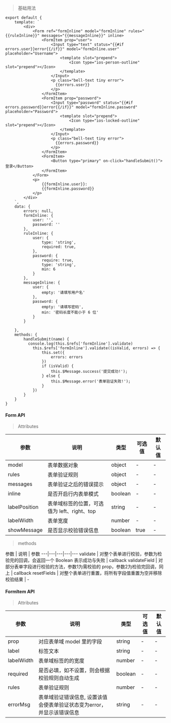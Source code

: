 > 基础用法

    export default {
        template: `
            <div>
                <Form ref="formInline" model="formInline" rules="{{ruleInline}}" messages="{{messageInline}}" inline>
                    <FormItem prop="user">
                        <Input type="text" status="{{#if errors.user}}error{{/if}}" model="formInline.user" placeholder="Username">
                            <template slot="prepend">
                                <Icon type="ios-person-outline" slot="prepend"></Icon>
                            </template>
                        </Input>
                        <p class="bell-text tiny error">
                          {{errors.user}}
                        </p>
                    </FormItem>
                    <FormItem prop="password">
                        <Input type="password" status="{{#if errors.password}}error{{/if}}" model="formInline.password" placeholder="Password">
                            <template slot="prepend">
                                <Icon type="ios-locked-outline" slot="prepend"></Icon>
                            </template>
                        </Input>
                        <p class="bell-text tiny error">
                          {{errors.password}}
                        </p>
                    </FormItem>
                    <FormItem>
                        <Button type="primary" on-click="handleSubmit()">登录</Button>
                    </FormItem>
                </Form>
                <p>
                    {{formInline.user}}:
                    {{formInline.password}}
                </p>
            </div>
        `,
        data: {
            errors: null,
            formInline: {
                user: '',
                password: ''
            },
            ruleInline: {
                user: {
                    type: 'string',
                    required: true,
                },
                password: {
                    require: true,
                    type: 'string',
                    min: 6
                }
            },
            messageInline: {
                user: {
                    empty: '请填写用户名'
                },
                password: {
                    empty: '请填写密码',
                    min: '密码长度不能小于 6 位'
                }
            }

        },
        methods: {
            handleSubmit(name) {
              console.log(this.$refs['formInline'].validate)
                this.$refs['formInline'].validate((isValid, errors) => {
                    this.set({
                        errors: errors
                    })
                    if (isValid) {
                        this.$Message.success('提交成功!');
                    } else {
                        this.$Message.error('表单验证失败!');
                    }
                })
            }
        }
    }

#### Form API

> Attributes

参数 | 说明 | 类型 | 可选值 | 默认值
---|---|---|---|---
model | 表单数据对象 | object | - | -
rules | 表单验证规则 | object | - | -
messages | 表单验证之后的错误提示 | object | - | -
inline | 是否开启行内表单模式 | boolean | - | -
labelPosition | 表单域标签的位置，可选值为 left、right、top | string | - | -
labelWidth | 表单宽度 | number | - | -
showMessage | 是否显示校验错误信息 | boolean | true | -

> methods

参数 | 说明 | 参数
---|---|---|---|---
validate | 对整个表单进行校验，参数为检验完的回调，会返回一个 Boolean 表示成功与失败 | callback
validateField | 对部分表单字段进行校验的方法，参数1为需校验的 prop，参数2为检验完回调，同上 | callback
resetFields | 对整个表单进行重置，将所有字段值重置为空并移除校验结果 | -

#### FormItem API

> Attributes

参数 | 说明 | 类型 | 可选值 | 默认值
---|---|---|---|---
prop | 对应表单域 model 里的字段 | string | - | -
label | 标签文本 | string | - | -
labelWidth | 表单域标签的的宽度 | number | - | -
required | 是否必填，如不设置，则会根据校验规则自动生成 | boolean | - | -
rules | 表单验证规则 | number | - | -
errorMsg | 表单域验证错误信息, 设置该值会使表单验证状态变为error，并显示该错误信息 | string | - | -